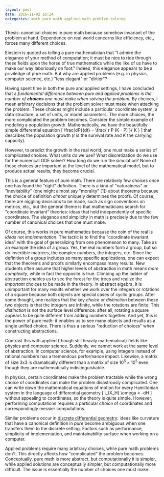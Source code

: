```yaml
---
layout: post
date: 2016-11-02 16:24
categories: math pure-math applied-math problem-solving
---
```


Thesis: canonical choices in pure math because somehow invariant of the problem at hand. Dependence on real world concerns like efficiency, etc., forces many different choices.

Einstein is quoted as telling a pure mathematician that "I admire the elegance of your method of computation; it must be nice to ride through these fields upon the horse of true mathematics while the like of us have to make our way laboriously on foot." Indeed, this elegance appears to be a priviledge of pure math. But why are applied problems (e.g. in physics, computer science, etc.) "less elegant" or "dirtier"?

Having spent time in both the pure and applied settings, I have concluded that a *fundamental difference between pure and applied problems is the number of **choices** one must make when solving the problem.* By choices, I mean arbitrary decisions that the problem solver must make when attacking the problem. These choices might include a particular coordinate system, a data structure, a set of units, or model parameters. The more choices, the more complicated the problem becomes. Consider the simple example of modeling a population growth. Mathematically, we have the beautifully simple differential equation
\[
	\frac{dP}{dt} = \frac{ r P (K - P) }{ K }
\]
that describes the population growth ($r$ is the survival rate and $K$ the carrying capacity).

However, to predict the growth in the real world, one must make a series of complicated choices. What units do we use? What discretization do we use for the numerical ODE solver? How long do we run the simulation? None of these choices are important at the level of the mathematical model, but to produce actual results, they become crucial.

This is a general feature of pure math. There are relatively few choices once one has found the "right" definition. There is a kind of "naturalness" or "inevitability" (one might almost say "morality" [1]) about theorems because the choice of definition *almost* uniquely determines the proofs. Of course, there are niggling decisions to be made, such as sign conventions on metrics, etc., but the general theme is that mathematicians search for "coordinate invariant" theories: ideas that hold independently of specific coordinates. The elegance and simplicity in math is precisely due to the few number of canonical choices that one must make.

Of course, this works in pure mathematics because the coin of the real is *ideas* not *implementation*. The tactic is to find the "coordinate invariant idea" with the goal of generalizing from one phenomenon to many. Take as an example the idea of a group. Yes, the real numbers form a group, but so do invertible matrices, the complex numbers, the integers, etc. Since the definition of a group includes so many specific applications, one can expect that the theorems and proofs similarly encompass many results. New students often assume that higher levels of abstraction in math means *more complexity*, while in fact the opposite is true. Climbing up the ladder of abstraction enables us to see the forest for the trees and realize the *important* choices to be made in the theory. In abstract algebra, it is unimportant for many results whether we work over the integers or rotations of a square because both objects are special cases of cyclic groups. After some thought, one realizes that the key *choice* or *distinction* between these two objects is that the integers are infinite, while the rotations are finite. This *distinction* is not the surface level difference: after all, rotating a square appears to be quite different from adding numbers together. And yet, this is the power of pure math: it enables us to see many objects and results as a single unified choice. There is thus a serious "reduction of choices" when constructing abstractions.

Contrast this with applied (though still heavily mathematical) fields like physics and computer science. Suddenly, we cannot work at the same level of abstraction. In computer science, for example, using integers instead of rational numbers has a tremendous performance impact. Likewise, a matrix of size 3x3 is dramatically different than a matrix of size $10^5 \times 10^5$ even though they are mathematically indistinguishable.

In physics, certain coordinates make the problem tractable while the wrong choice of coordinates can make the problem disastrously complicated. One can write down the mathematical equations of motion for every Hamiltonian system in the language of differential geometry
\[
	i_{X_H} \omega = -dH
\]
without appealing to coordinates, so the theory is quite simple. However, performing computations requires a particular *choice* of coordinates and correspondingly messier computations.

Similar problems occur in [discrete differential geometry](https://www.cs.cmu.edu/~kmcrane/Projects/DGPDEC/): ideas like curvature that have a canonical definition in *pure* become ambiguous when one transfers them to the discrete setting. Factors such as performance, simplicity of implementation, and maintainability surface when working on a computer.

Applied problems require many arbitrary choices, while pure math problems don't. This directly affects how "complicated" the problem becomes. Conceptually, pure math is more abstract, but computationally it is simpler, while applied solutions are conceptually simpler, but computationally more difficult. The issue is essentially the number of choices one must make.